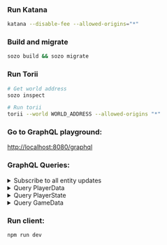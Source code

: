 
### Run Katana
```bash
katana --disable-fee --allowed-origins="*"
```

### Build and migrate
```bash
sozo build && sozo migrate
```

### Run Torii

```bash
# Get world address
sozo inspect

# Run torii
torii --world WORLD_ADDRESS --allowed-origins "*"
```  
### Go to GraphQL playground:  
[http://localhost:8080/graphql](http://localhost:8080/graphql)  

### GraphQL Queries:

<details>
  <summary>Subscribe to all entity updates</summary>

  ```graphql
   subscription {
      entityUpdated {
         id
         keys
         models {
            __typename
            ... on depths_of_dread_PlayerData {
               username
            }
            ... on depths_of_dread_PlayerState {
               game_id
               position {
                  x
                  y
               }
            }
            ... on depths_of_dread_GameData {
               player
            }
         }
      }
   }
  ```

</details>

<details>
  <summary>Query PlayerData</summary>

  ```graphql
   query {
      depthsOfDreadPlayerDataModels {
         edges {
            node {
               username
            }
         }
      }
   }
  ```
  
</details>

<details>
  <summary>Query PlayerState</summary>

  ```graphql
   query {
      depthsOfDreadPlayerStateModels {
         edges {
            node {
               player
               game_id
               current_floor
               coins
               position {
                  x
                  y
               }
            }
         }
      }
   }
  ```
  
</details>

<details>
  <summary>Query GameData</summary>

  ```graphql
   query {
      overdrivePlayerAccountModels {
         edges {
            node {
               game_id
               player
               floor_reached
               total_score
               start_time
               end_time
            }
         }
      }
   }
  ```
  
</details>

### Run client:
```
npm run dev 
```
